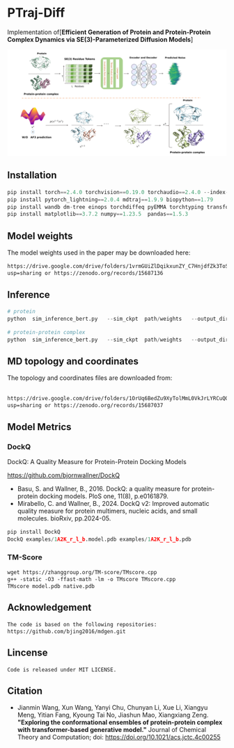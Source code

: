 # PTraj-Diff

Implementation of[**Efficient Generation of Protein and Protein-Protein Complex Dynamics via SE(3)-Parameterized Diffusion Models**]

![TOC.png](TOC.png)


## Installation

```python
pip install torch==2.4.0 torchvision==0.19.0 torchaudio==2.4.0 --index-url https://download.pytorch.org/whl/cu121 
pip install pytorch_lightning==2.0.4 mdtraj==1.9.9 biopython==1.79
pip install wandb dm-tree einops torchdiffeq pyEMMA torchtyping transformer
pip install matplotlib==3.7.2 numpy==1.23.5  pandas==1.5.3

```

## Model weights
The model weights used in the paper may be downloaded here:

```
https://drive.google.com/drive/folders/1vrmGUiZlDqikxunZY_C7HnjdfZk3ToSc?usp=sharing or https://zenodo.org/records/15687136

```

## Inference
```python
# protein
python  sim_inference_bert.py   --sim_ckpt  path/weights   --output_dir  path/to/save   --num_frames 3000  --split splits/chain_test_split.csv --num_rollouts 1 --xtc  --suffix _i10   --af3 --base_path_cif  sim_data/1phv
```

```python
# protein-protein complex
python  sim_inference_bert.py   --sim_ckpt  path/weights   --output_dir  path/to/save   --num_frames 3000  --split splits/ppmid_test_x.csv --num_rollouts 1 --xtc --suffix _i10  --af3 --base_path_cif  sim_data/1brs
```
 
## MD topology and coordinates
The topology and coordinates files are downloaded from: 
```
 https://drive.google.com/drive/folders/1OrUq6BedZu9XyTolMmL0VkJrLYRCuQQn?usp=sharing or https://zenodo.org/records/15687037
```

## Model Metrics

### DockQ
DockQ: A Quality Measure for Protein-Protein Docking Models

https://github.com/bjornwallner/DockQ

*  Basu, S. and Wallner, B., 2016. DockQ: a quality measure for protein-protein docking models. PloS one, 11(8), p.e0161879.
*  Mirabello, C. and Wallner, B., 2024. DockQ v2: Improved automatic quality measure for protein multimers, nucleic acids, and small molecules. bioRxiv, pp.2024-05.  

```python
pip install DockQ
DockQ examples/1A2K_r_l_b.model.pdb examples/1A2K_r_l_b.pdb
```


### TM-Score

```
wget https://zhanggroup.org/TM-score/TMscore.cpp
g++ -static -O3 -ffast-math -lm -o TMscore TMscore.cpp
TMscore model.pdb native.pdb
```

## Acknowledgement
```
The code is based on the following repositories:
https://github.com/bjing2016/mdgen.git

```

## Lincense
```
Code is released under MIT LICENSE.
```

## Citation

*  Jianmin Wang, Xun Wang, Yanyi Chu, Chunyan Li, Xue Li, Xiangyu Meng, Yitian Fang, Kyoung Tai No, Jiashun Mao, Xiangxiang Zeng. **"Exploring the conformational ensembles of protein-protein complex with transformer-based generative model."** Journal of Chemical Theory and Computation; doi: https://doi.org/10.1021/acs.jctc.4c00255




